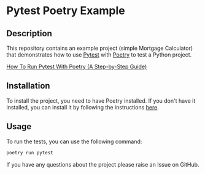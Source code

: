# Pytest Poetry Example

## Description

This repository contains an example project (simple Mortgage Calculator) that demonstrates how to use [Pytest](https://docs.pytest.org/en/stable/) with [Poetry](https://python-poetry.org/) to test a Python project.

[How To Run Pytest With Poetry (A Step-by-Step Guide)](https://pytest-with-eric.com/getting-started/poetry-run-pytest/)


## Installation

To install the project, you need to have Poetry installed. If you don't have it installed, you can install it by following the instructions [here](https://python-poetry.org/docs/#installation).

## Usage

To run the tests, you can use the following command:

```bash
poetry run pytest
```

If you have any questions about the project please raise an Issue on GitHub.